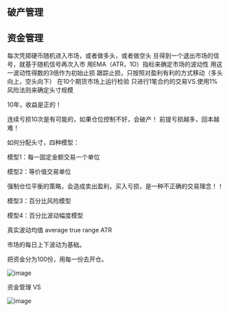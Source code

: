 ## 破产管理

## 资金管理

每次凭掷硬币随机进入市场，或者做多头，或者做空头
旦得到一个退出市场的信号，就基于随机信号再次入市
用EMA（ATR，1O）指标来确定市场的波动性
用这一波动性得数的3倍作为初始止损
跟踪止损，只按照对盈利有利的方式移动（多头向上，空头向下）
在10个期货市场上运行检验
只进行1笔合约的交易VS.使用1%风险法则来确定头寸规模

10年，收益是正的！

连续亏损10次是有可能的，如果仓位控制不好，会破产！
前提亏损越多，回本越难！

如何分配头寸，四种模型：

模型1：每一固定金额交易一个单位

模型2：等价值交易单位

强制仓位平衡的策略，会造成卖出盈利，买入亏损，是一种不正确的交易理念！！

模型3：百分比风险模型

模型4：百分比波动幅度模型

真实波动均值 average true range ATR

市场的每日上下波动为基础。

把资金分为100份，用每一份去开仓。

![image](https://cdn.staticaly.com/gh/neowei1987/blog_assets@main/image.28fqsv0h7nr4.webp)

资金管理 VS 

![image](https://cdn.staticaly.com/gh/neowei1987/blog_assets@main/image.3rr9zka2sqs0.webp)
